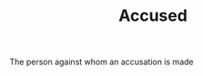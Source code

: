 ---
title: Accused
letter: A
permalink: "/definitions/bld-accused.html"
body: The person against whom an accusation is made
published_at: '2018-07-07'
source: Black's Law Dictionary 2nd Ed (1910)
layout: post
---